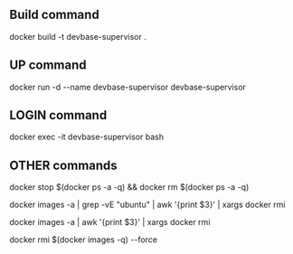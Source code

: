 ## Build command
docker build -t devbase-supervisor .

## UP command
docker run -d --name devbase-supervisor devbase-supervisor

## LOGIN command
docker exec -it devbase-supervisor bash

## OTHER commands
docker stop $(docker ps -a -q) && docker rm $(docker ps -a -q)

docker images -a | grep -vE "ubuntu" | awk '{print $3}' | xargs docker rmi

docker images -a | awk '{print $3}' | xargs docker rmi

docker rmi $(docker images -q) --force

